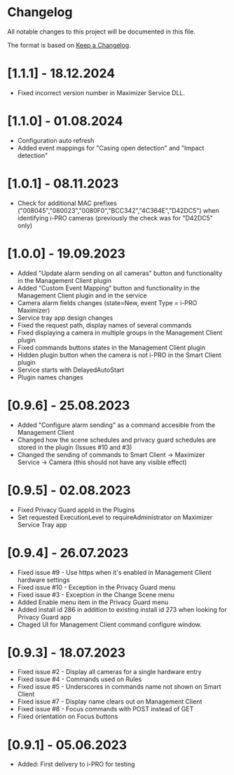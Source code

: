 # Changelog

All notable changes to this project will be documented in this file.

The format is based on [Keep a Changelog](https://keepachangelog.com/en/1.0.0/).

# [1.1.1] - 18.12.2024
- Fixed incorrect version number in Maximizer Service DLL.

# [1.1.0] - 01.08.2024
- Configuration auto refresh
- Added event mappings for "Casing open detection" and "Impact detection"

# [1.0.1] - 08.11.2023
- Check for additional MAC prefixes ("008045","080023","0080F0","BCC342","4C364E","D42DC5") when identifying i-PRO cameras (previously the check was for "D42DC5" only)

# [1.0.0] - 19.09.2023
- Added "Update alarm sending on all cameras" button and functionality in the Management Client plugin
- Added "Custom Event Mapping" button and functionality in the Management Client plugin and in the service
- Camera alarm fields changes (state=New, event Type = i-PRO Maximizer)
- Service tray app design changes
- Fixed the request path, display names of several commands
- Fixed displaying a camera in multiple groups in the Management Client plugin
- Fixed commands buttons states in the Management Client plugin
- Hidden plugin button when the camera is not i-PRO in the Smart Client plugin
- Service starts with DelayedAutoStart 
- Plugin names changes

# [0.9.6] - 25.08.2023
- Added "Configure alarm sending" as a command accesible from the Management Client
- Changed how the scene schedules and privacy guard schedules are stored in the plugin (Issues #10 and #3)
- Changed the sending of commands to Smart Client -> Maximizer Service -> Camera (this should not have any visible effect)
  
# [0.9.5] - 02.08.2023
- Fixed Privacy Guard appId in the Plugins
- Set requested ExecutionLevel to requireAdministrator on Maximizer Service Tray app

# [0.9.4] - 26.07.2023
- Fixed issue #9 - Use https when it's enabled in Management Client hardware settings
- Fixed issue #10 - Exception in the Privacy Guard menu
- Fixed issue #3 - Exception in the Change Scene menu
- Added Enable menu item in the Privacy Guard menu
- Added install id 286 in addition to existing install id 273 when looking for Privacy Guard app
- Chaged UI for Management Client command configure window.

# [0.9.3] - 18.07.2023
- Fixed issue #2 - Display all cameras for a single hardware entry
- Fixed issue #4 - Commands used on Rules
- Fixed issue #5 - Underscores in commands name not shown on Smart Client
- Fixed issue #7 - Display name clears out on Management Client
- Fixed issue #8 - Focus commands with POST instead of GET
- Fixed orientation on Focus buttons

# [0.9.1] - 05.06.2023
- Added: First delivery to i-PRO for testing

